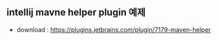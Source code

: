 ## intellij mavne helper plugin 예제
- download : https://plugins.jetbrains.com/plugin/7179-maven-helper
